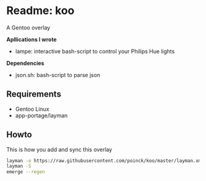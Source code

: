 # Readme: koo
A Gentoo overlay

**Apllications I wrote**
- lampe: interactive bash-script to control your Philips Hue lights

**Dependencies**
- json.sh: bash-script to parse json

## Requirements
- Gentoo Linux
- app-portage/layman

## Howto
This is how you add and sync this overlay
```.sh
layman -o https://raw.githubusercontent.com/poinck/koo/master/layman.xml -f -a koo
layman -S
emerge --regen
```

